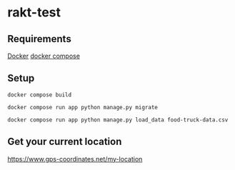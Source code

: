 # rakt-test

## Requirements

[Docker]()
[docker compose]()

## Setup

```shell
docker compose build
```

```shell
docker compose run app python manage.py migrate
```

```shell
docker compose run app python manage.py load_data food-truck-data.csv
```

## Get your current location

https://www.gps-coordinates.net/my-location
